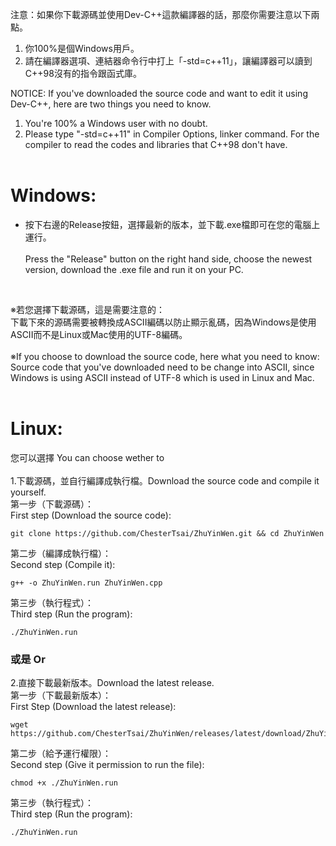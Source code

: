 注意：如果你下載源碼並使用Dev-C++這款編譯器的話，那麼你需要注意以下兩點。<br />
1. 你100%是個Windows用戶。<br />
2. 請在編譯器選項、連結器命令行中打上「-std=c++11」，讓編譯器可以讀到C++98沒有的指令跟函式庫。<br />

NOTICE: If you've downloaded the source code and want to edit it using Dev-C++, here are two things you need to know.<br />
1. You're 100% a Windows user with no doubt.<br />
2. Please type "-std=c++11" in Compiler Options, linker command. For the compiler to read the codes and libraries that C++98 don't have.<br /><br />

# Windows:<br />
* 按下右邊的Release按鈕，選擇最新的版本，並下載.exe檔即可在您的電腦上運行。<br /><br />
Press the "Release" button on the right hand side, choose the newest version, download the .exe file and run it on your PC.<br />

<br>

※若您選擇下載源碼，這是需要注意的：<br />
下載下來的源碼需要被轉換成ASCII編碼以防止顯示亂碼，因為Windows是使用ASCII而不是Linux或Mac使用的UTF-8編碼。<br />
<br />
※If you choose to download the source code, here what you need to know:<br />
Source code that you've downloaded need to be change into ASCII, since Windows is using ASCII instead of UTF-8 which is used in Linux and Mac.<br />
<br />
# Linux:<br />
您可以選擇 You can choose wether to<br />
<br>
1.下載源碼，並自行編譯成執行檔。Download the source code and compile it yourself.<br />
第一步（下載源碼）：<br>
First step (Download the source code):

    git clone https://github.com/ChesterTsai/ZhuYinWen.git && cd ZhuYinWen
第二步（編譯成執行檔）：<br>
Second step (Compile it):

    g++ -o ZhuYinWen.run ZhuYinWen.cpp
第三步（執行程式）：<br>
Third step (Run the program):

    ./ZhuYinWen.run

### 或是 Or<br />

2.直接下載最新版本。Download the latest release.<br />
第一步（下載最新版本）：<br>
First Step (Download the latest release):

    wget https://github.com/ChesterTsai/ZhuYinWen/releases/latest/download/ZhuYinWen.run
第二步（給予運行權限）：<br>
Second step (Give it permission to run the file):

    chmod +x ./ZhuYinWen.run
第三步（執行程式）：<br>
Third step (Run the program):

    ./ZhuYinWen.run
